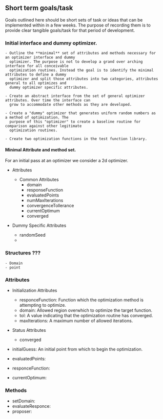 ## Short term goals/task
Goals outlined here should be short sets of task or ideas that can be implemented within in a few weeks. The purpose of
recording them is to provide clear tangible goals/task for that period of development.

### Initial interface and dummy optimizer.

	- Outline the **minimal** set of attributes and methods necessary for an optimizer interface and dummy 
      optimizer. The purpose is not to develop a grand over arching interface for all conceivable 
      optimization routines. Instead the goal is to identify the minimal attributes to define a dummy 
      optimizer and split those attributes into two categories, attributes general to all optimizes and 
      dummy optimizer specific attributes.
	
	- Create an abstract interface from the set of general optimizer attributes. Over time the interface can
      grow to accommodate other methods as they are developed. 
	
	- Create a "dummy" optimizer that generates uniform random numbers as a method of optimization. The 
      purpose of this "optimizer" to create a baseline routine for comparison against other legitimate 
      optimization routines.

	- Create two optimization functions in the test function library.

#### Minimal Attribute and method set.
For an initial pass at an optimizer we consider a 2d optimizer.
 
  - Attributes 
    - Common Attributes
      - domain
      - responseFunction
      - evaluatedPoints
      - numMaxIterations
      - convergenceTollerance
      - currentOptimum
      - converged

  - Dummy Specific Attributes    
      - randomSeed
      - 

### Structures ???
    - Domain
    - point
### Attributes

       
  - Initialization Attributes
    - responceFunction: Function which the optimization method is attempting to optimize.  
    - domain: Allowed region overwhich to optimize the target function.
    - tol: A value indicating that the optimization routine has converged.
    - maxIterations: A maximum number of allowed iterations.  

  - Status Attributes
    - converged

  - initialGuess: An initial point from which to begin the optimization.
  - evaluatedPoints:
  - responceFunction:
  - currentOptimum:
    
### Methods
  - setDomain:
  - evaluateResponce:
  - proposer:
    


